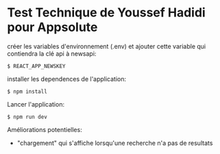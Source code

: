 # Test Technique de Youssef Hadidi pour Appsolute

créer les variables d'environnement (.env) et ajouter cette variable qui contiendra la clé api à newsapi:
```
$ REACT_APP_NEWSKEY
```


installer les dependences de l'application:
```
$ npm install
```



Lancer l'application:
```
$ npm run dev
```


Améliorations potentielles:
- "chargement" qui s'affiche lorsqu'une recherche n'a pas de resultats